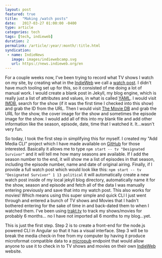 ```yaml
---
layout: post
featured: true
title:  "Making /watch posts"
date:   2017-03-27 01:00:00 -0400
type: article
categories: tech
tags: [tech, indieweb]
duration: 2
permalink: /article/:year/:month/:title.html
syndication:
 - name: IndieNews
   image: images/indiewebcamp.svg
   url: https://news.indieweb.org/en
---
```

For a couple weeks now, I've been trying to record what TV shows I watch on my site, by creating what in the [IndieWeb](https://indieweb.org) we call a [watch post](https://indieweb.org/watch). I didn't have much tooling set up for this, so it consisted of me doing a lot of manual work. I would create a blank post in Jekyll, my blog engine, which is really just a list of attributes and values, in what is called [YAML](http://yaml.org). I would visit [IMDB](http://imdb.com), search for the show (if it was the first time I checked into this show) and grab the ID from the URL. Then I would visit [The Movie DB](http://themoviedb.com) and grab the URL for the show, the cover image for the show and sometimes the episode image for the show. I would add all of this into my blank file and add other information like the season, episode, date, time that I watched it. It...wasn't very fun.

So today, I took the first step in simplifying this for myself. I created my "Add Media CLI" project which I have made available on [GitHub](https://github.com/EdwardHinkle/node-add-media-cli) for those interested. Basically it allows me to type `npm start -- tv "Designated Survivor"` and it will tell me how many seasons are available. If I add the season number to the end, it will show me a list of episodes in that season, including the episode number, name and date of original airing. Finally, if I provide a full watch post which would look like this: `npm start -- tv "Designated Survivor" 1 13 political` it will automatically create a new watch post inside of my local jekyll blog directory, automatically name it for the show, season and episode and fetch all of the data I was manually entering previously and save that into my watch post. This also works for movies! Which means using this super simple and quick CLI I just went through and entered a bunch of TV shows and Movies that I hadn't bothered entering for the sake of time in and back-dated them to when I watched them. I've been using [trakt.tv](http://trakt.tv) to track my shows/movies for probably 6 months... no I have not imported all 6 months to my blog...yet.

This is just the first step. Step 2 is to create a front-end for the node.js powered CLI in Angular so that it has a visual interface. Step 3 will be to break the media check-in free from my computer by having it produce microformat compatible data to a [micropub](https://indieweb.org/micropub) endpoint that would allow anyone to use it to check in to TV shows and movies on their own [IndieWeb](https://indieweb.org) website.